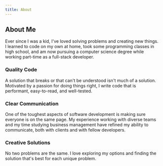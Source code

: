 ```yaml
---
title: About
---
```


## About Me
Ever since I was a kid, I've loved solving problems and creating new things. I learned to code on my own at home, took some programming classes in high school, and am now pursuing a computer science degree while working part-time as a full-stack developer. 

### Quality Code
A solution that breaks or that can't be understood isn't much of a solution. Motivated by a passion for doing things right, I write code that is performant, easy-to-read, and well-tested. 

### Clear Communication
One of the toughest aspects of software development is making sure everyone is on the same page. My experience working with diverse teams and my time studying business management have refined my ability to communicate, both with clients and with fellow developers.

### Creative Solutions
No two problems are the same. I love exploring my options and finding the solution that's best for each unique problem.